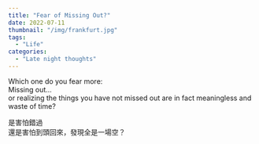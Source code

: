 ```yaml
---
title: "Fear of Missing Out?"
date: 2022-07-11
thumbnail: "/img/frankfurt.jpg"
tags:
  - "Life"
categories:
  - "Late night thoughts"
---
```


Which one do you fear more:\
Missing out...\
or realizing the things you have not missed out are in fact meaningless and waste of time?


是害怕錯過\
還是害怕到頭回來，發現全是一場空？